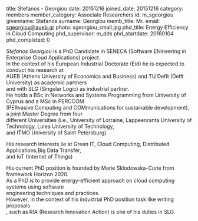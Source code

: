 title: Stefanos - Georgiou
date: 20151216
joined_date: 20151216
category: members 
member_category: Associate Researchers
id: m_sgeorgiou
givenname: Stefanos
surname: Georgiou
memb_title: Mr.
email: sgeorgiou@aueb.gr
photo: sgeorgiou_small.jpg
phd_title: Energy Efficiency in Cloud Computing
phd_supervisor: m_dds
phd_startdate: 20160104
phd_completed: 0

_Stefanos Georgiou_ is a PhD Candidate in SENECA (Software ENineering in Enterprise Cloud Applications) project.  
In the context of his European Industrial Doctorate (Eid) he is expected to conduct his research at  
AUEB (Athens University of Economics and Business) and TU Deflt (Delft University) as academic partners  
and with SLG (Singular Logic) as industrial partner.  
He holds a BSc in Networks and Systems Programming from University of Cyprus and a MSc in PERCCOM  
(PERvasive Computing and COMmunications for sustainable development), a joint Master Degree from four  
different Universities (i.e., University of Lorraine, Lappeenranta University of Technology, Lulea University of Technology,  
and ITMO University of Saint Petersburg).

His research interests lie at Green IT, Cloud Computing, Distributed Applications,Big Data Transfer,  
and IoT (Internet of Things)

His current PhD position is founded by Marie Sklodowska-Curie from framework Horizon 2020.  
As a PhD is to provide energy-efficient approach on cloud computing systems using software  
engineering techniques and practices.  
However, in the context of his industrial PhD position task like writing proposals  
, such as RIA (Research Innovation Action) is one of his duties in SLG.
